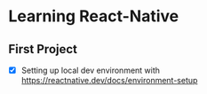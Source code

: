 # Learning React-Native

## First Project
- [x] Setting up local dev environment with https://reactnative.dev/docs/environment-setup
